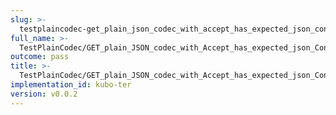 ```yaml
---
slug: >-
  testplaincodec-get_plain_json_codec_with_accept_has_expected_json_content-type_and_body_as-is-header_content-disposition
full_name: >-
  TestPlainCodec/GET_plain_JSON_codec_with_Accept_has_expected_json_Content-Type_and_body_as-is/Header_Content-Disposition
outcome: pass
title: >-
  TestPlainCodec/GET_plain_JSON_codec_with_Accept_has_expected_json_Content-Type_and_body_as-is/Header_Content-Disposition
implementation_id: kubo-ter
version: v0.0.2
---
```


